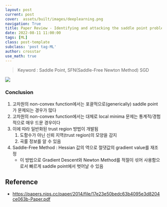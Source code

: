 ```yaml
---
layout: post
current: post
cover:  assets/built/images/deeplearning.png
navigation: True
title: Paper Review - Identifying and attacking the saddle point problem in high-dimensional non-convex optimization
date: 2022-08-11 11:00:00
tags: [ML]
class: post-template
subclass: 'post tag-ML'
author: crosstar
use_math: true
---
```



> Keyword : Saddle Point, SFN(Saddle-Free Newton Method) SGD


![](https://velog.velcdn.com/images/crosstar1228/post/3666f71f-bc42-4c8a-baf5-4ca4cb767c30/image.png)
### Conclusion
1) 고차원의 non-convex function에서는 포괄적으로(generically) saddle point가 문제되는 경우가 많다
2) 고차원의 non-convex function에서는 대체로 local minima 문제는 통계적/경험적으로 매우 드문 경우이다
3) 이에 따라 일반화된 trust region 방법이 개발됨
   1) 도함수가 아닌 신뢰 지역(trust region)의 모양을 감지
   2) 곡률 정보를 알 수 있음
4) Saddle-Free Method : Hessian 값의 역으로 절댓값의 gradient value를 재조정
    - 이 방법으로 Gradient Descent와 Newton Method를 적절이 섞어 사용함으로서 빠르게 saddle point에서 벗어날 수 있음   

## Reference
- https://papers.nips.cc/paper/2014/file/17e23e50bedc63b4095e3d8204ce063b-Paper.pdf